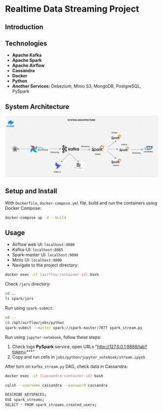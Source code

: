 # Realtime Data Streaming Project

## Introduction


## Technologies

* **Apache Kafka**
* **Apache Spark**
* **Apache Airflow**
* **Cassandra**
* **Docker**
* **Python**
* **Another Services:** Debezium, Minio S3, MongoDB, PostgreSQL, PySpark

## System Architecture
![example](System_Architecture.png)

## Setup and Install
With `Dockerfile`, `docker-compose.yml` file, build and run the containers using Docker Compose:
```bash
docker-compose up -d --build
```
## Usage
- Airflow web UI: `localhost:8080`
- Kafka-UI: `localhost:8085`
- Spark-master UI: `localhost:9090`
- Minio UI: `localhost:9000`
- Navigate to the project directory:
```bash
docker exec -it [airflow-container-id] bash
```
Check `/jars` directory: 
```bash
cd ..
ls spark/jars
```
Run using `spark-submit`:
```bash
cd --
cd /opt/airflow/jobs/python
spark-submit --master spark://spark-master:7077 spark_stream.py
```
Run using `jupyter-notebook`, follow these steps: 
1. Check logs **PySpark** service, open URLs "http://127.0.0.1:8888/lab?token=***"
2. Copy and run cells in `jobs/python/jupyter_notebook/stream.ipynb` 

After turn on `kafka_stream.py` DAG, check data in Cassandra:
```bash
docker exec -it [Cassandra-container-id] bash
```
```bash
cqlsh --username cassandra --password cassandra
```
```bash
DESCRIBE KEYSPACES;
USE spark_streams;
SELECT * FROM spark_streams.created_users;
```